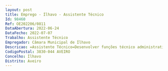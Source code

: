 ```yaml
--- 
layout: post
title: Emprego - Ílhavo - Assistente Técnico
Id: 98460
Ref: OE202206/0811
DataAbertura: 2022-06-24
DataFecho: 2022-07-07
Trabalho: Assistente Técnico
Empregador: Câmara Municipal de Ílhavo
Descricao: =Assistente Técnico=Desenvolver funções técnico administrativas de apoio aos diversos serviços da unidade orgânica em que se insere, nomeadamente  registo, redação e arquivo de expediente  elaboração de ofícios e informações  organização e tratamento dos processos em curso no respetivo serviço. Efetuar atendimento telefónico e presencial, prestando todos os esclarecimentos necessários. Identificar e utilizar as aplicações informáticas dos serviços, assegurando o correto registo e tratamento informático dos dados e ou processos que lhe são atribuídos. Se as funções exercidas implicarem o manuseamento de valores, prestar contas sobre os mesmos à tesouraria ou a outro serviço superiormente designado. Assegurar o devido apoio executivo e administrativo ao respetivo superior hierárquico.
CodigoPostal: 3830-044 AVEIRO
Concelho: Ílhavo
Distrito: Aveiro
--- 
```

